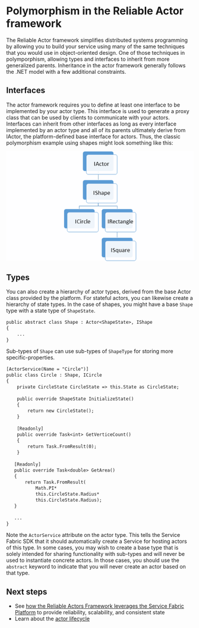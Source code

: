 <properties
   pageTitle="Polymorphism in the Actor Framework | Microsoft Azure"
   description="Build hierarchies of .NET interfaces and types in the Reliable Actors framework to reuse functionality and API definitions."
   services="service-fabric"
   documentationCenter=".net"
   authors="seanmck"
   manager="coreysa"
   editor=""/>

<tags
   ms.service="service-fabric"
   ms.devlang="dotnet"
   ms.topic="article"
   ms.tgt_pltfrm="NA"
   ms.workload="NA"
   ms.date="10/15/2015"
   ms.author="seanmck"/>

# Polymorphism in the Reliable Actor framework

The Reliable Actor framework simplifies distributed systems programming by allowing you to build your service using many of the same techniques that you would use in object-oriented design. One of those techniques in polymporphism, allowing types and interfaces to inherit from more generalized parents. Inheritance in the actor framework generally follows the .NET model with a few additional constraints.

## Interfaces

The actor framework requires you to define at least one interface to be implemented by your actor type. This interface is used to generate a proxy class that can be used by clients to communicate with your actors. Interfaces can inherit from other interfaces as long as every interface implemented by an actor type and all of its parents ultimately derive from IActor, the platform-defined base interface for actors. Thus, the classic polymorphism example using shapes might look something like this:

![Interface hierarchy for shape actors][shapes-interface-hierarchy]


## Types

You can also create a hierarchy of actor types, derived from the base Actor class provided by the platform. For stateful actors, you can likewise create a hierarchy of state types. In the case of shapes, you might have a base `Shape` type with a state type of `ShapeState`.

    public abstract class Shape : Actor<ShapeState>, IShape
    {
        ...
    }

Sub-types of `Shape` can use sub-types of `ShapeType` for storing more specific-properties.

    [ActorService(Name = "Circle")]
    public class Circle : Shape, ICircle
    {
        private CircleState CircleState => this.State as CircleState;

        public override ShapeState InitializeState()
        {
            return new CircleState();
        }

        [Readonly]
        public override Task<int> GetVerticeCount()
        {
            return Task.FromResult(0);
        }

       [Readonly]
       public override Task<double> GetArea()
       {
           return Task.FromResult(
               Math.PI*
               this.CircleState.Radius*
               this.CircleState.Radius);
       }

       ...
    }

Note the `ActorService` attribute on the actor type. This tells the Service Fabric SDK that it should automatically create a Service for hosting actors of this type. In some cases, you may wish to create a base type that is solely intended for sharing functionality with sub-types and will never be used to instantiate concrete actors. In those cases, you should use the `abstract` keyword to indicate that you will never create an actor based on that type.


## Next steps

- See [how the Reliable Actors Framework leverages the Service Fabric Platform](service-fabric-reliable-actors-platform.md) to provide reliability, scalability, and consistent state
- Learn about the [actor lifecycle](service-fabric-reliable-actors)

<!-- Image references -->

[shapes-interface-hierarchy]: ./media/service-fabric-reliable-actors-polymorphism/Shapes-Interface-Hierarchy.png
